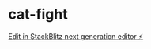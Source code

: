 # cat-fight

[Edit in StackBlitz next generation editor ⚡️](https://stackblitz.com/~/github.com/lichi1993315/cat-fight)